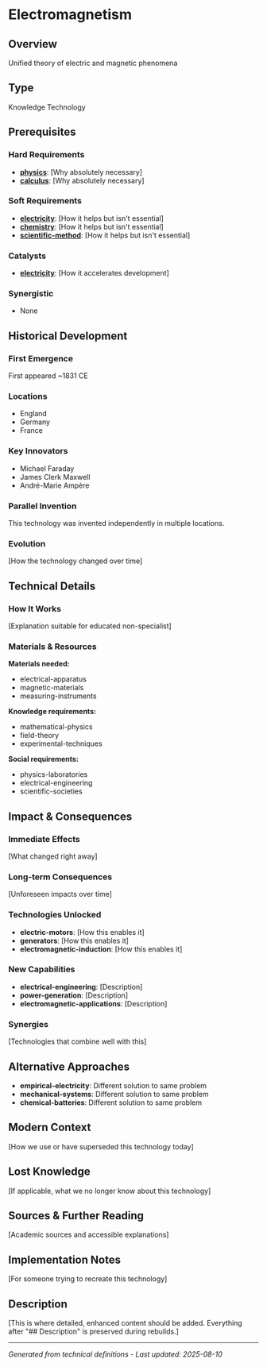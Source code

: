 # Electromagnetism

## Overview
Unified theory of electric and magnetic phenomena

## Type
Knowledge Technology

## Prerequisites

### Hard Requirements
- **[physics](../physics/README.md)**: [Why absolutely necessary]
- **[calculus](../calculus/README.md)**: [Why absolutely necessary]

### Soft Requirements
- **[electricity](../electricity/README.md)**: [How it helps but isn't essential]
- **[chemistry](../chemistry/README.md)**: [How it helps but isn't essential]
- **[scientific-method](../scientific-method/README.md)**: [How it helps but isn't essential]

### Catalysts
- **[electricity](../electricity/README.md)**: [How it accelerates development]

### Synergistic
- None

## Historical Development

### First Emergence
First appeared ~1831 CE

### Locations
- England
- Germany
- France

### Key Innovators
- Michael Faraday
- James Clerk Maxwell
- André-Marie Ampère

### Parallel Invention
This technology was invented independently in multiple locations.

### Evolution
[How the technology changed over time]

## Technical Details

### How It Works
[Explanation suitable for educated non-specialist]

### Materials & Resources
**Materials needed:**
- electrical-apparatus
- magnetic-materials
- measuring-instruments


**Knowledge requirements:**
- mathematical-physics
- field-theory
- experimental-techniques


**Social requirements:**
- physics-laboratories
- electrical-engineering
- scientific-societies

## Impact & Consequences

### Immediate Effects
[What changed right away]

### Long-term Consequences
[Unforeseen impacts over time]

### Technologies Unlocked
- **electric-motors**: [How this enables it]
- **generators**: [How this enables it]
- **electromagnetic-induction**: [How this enables it]

### New Capabilities
- **electrical-engineering**: [Description]
- **power-generation**: [Description]
- **electromagnetic-applications**: [Description]

### Synergies
[Technologies that combine well with this]

## Alternative Approaches
- **empirical-electricity**: Different solution to same problem
- **mechanical-systems**: Different solution to same problem
- **chemical-batteries**: Different solution to same problem

## Modern Context
[How we use or have superseded this technology today]

## Lost Knowledge
[If applicable, what we no longer know about this technology]

## Sources & Further Reading
[Academic sources and accessible explanations]

## Implementation Notes
[For someone trying to recreate this technology]

## Description








[This is where detailed, enhanced content should be added. Everything after "## Description" is preserved during rebuilds.]

---
*Generated from technical definitions - Last updated: 2025-08-10*
